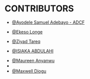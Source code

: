 # CONTRIBUTORS

<!--
>>>>>>> Guide <<<<<<<<

 Firstly Add a comment
- [@your-preferred-name](github-url/your-username)

 -->

<!-- unclebay contribution -->

- [@Ayodele Samuel Adebayo - ADCF](https://github.com/unclebay143)
<!-- ekesolonge contribution -->
- [@Ekeso Longe](https://github.com/ekesolonge)
<!-- ZiyadTareq contribution -->
- [@Ziyad Tareq](https://github.com/ZeyadTareq224)
<!-- isiakaabd contribution -->
- [@ISIAKA ABDULAHI](https://github.com/isiakaabd)
<!--MaureenAnyanwu's Contribution-->
- [@Maureen Anyanwu](https://github.com/maura-dev)
- <!--MaxwellDiogu's Contribution-->
- [@Maxwell Diogu](https://github.com/sdumax)
